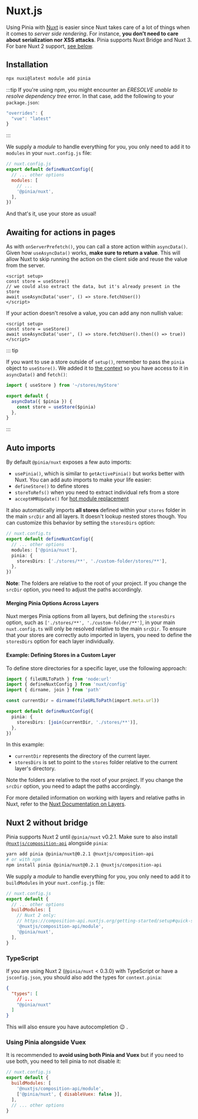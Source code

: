 # Nuxt.js

<MasteringPiniaLink
  href="https://masteringpinia.com/lessons/ssr-friendly-state"
  title="Learn about SSR best practices"
/>

Using Pinia with [Nuxt](https://nuxt.com/) is easier since Nuxt takes care of a lot of things when it comes to _server side rendering_. For instance, **you don't need to care about serialization nor XSS attacks**. Pinia supports Nuxt Bridge and Nuxt 3. For bare Nuxt 2 support, [see below](#nuxt-2-without-bridge).

## Installation

```bash
npx nuxi@latest module add pinia
```

:::tip
If you're using npm, you might encounter an _ERESOLVE unable to resolve dependency tree_ error. In that case, add the following to your `package.json`:

```js
"overrides": {
  "vue": "latest"
}
```

:::

We supply a _module_ to handle everything for you, you only need to add it to `modules` in your `nuxt.config.js` file:

```js
// nuxt.config.js
export default defineNuxtConfig({
  // ... other options
  modules: [
    // ...
    '@pinia/nuxt',
  ],
})
```

And that's it, use your store as usual!

## Awaiting for actions in pages

As with `onServerPrefetch()`, you can call a store action within `asyncData()`. Given how `useAsyncData()` works, **make sure to return a value**. This will allow Nuxt to skip running the action on the client side and reuse the value from the server.

```vue{3-4}
<script setup>
const store = useStore()
// we could also extract the data, but it's already present in the store
await useAsyncData('user', () => store.fetchUser())
</script>
```

If your action doesn't resolve a value, you can add any non nullish value:

```vue{3}
<script setup>
const store = useStore()
await useAsyncData('user', () => store.fetchUser().then(() => true))
</script>
```

::: tip

If you want to use a store outside of `setup()`, remember to pass the `pinia` object to `useStore()`. We added it to [the context](https://nuxtjs.org/docs/2.x/internals-glossary/context) so you have access to it in `asyncData()` and `fetch()`:

```js
import { useStore } from '~/stores/myStore'

export default {
  asyncData({ $pinia }) {
    const store = useStore($pinia)
  },
}
```

:::

## Auto imports

By default `@pinia/nuxt` exposes a few auto imports:

- `usePinia()`, which is similar to `getActivePinia()` but works better with Nuxt. You can add auto imports to make your life easier:
- `defineStore()` to define stores
- `storeToRefs()` when you need to extract individual refs from a store
- `acceptHMRUpdate()` for [hot module replacement](../cookbook/hot-module-replacement.md)

It also automatically imports **all stores** defined within your `stores` folder in the main `srcDir` and all layers. It doesn't lookup nested stores though. You can customize this behavior by setting the `storesDirs` option:

```ts
// nuxt.config.ts
export default defineNuxtConfig({
  // ... other options
  modules: ['@pinia/nuxt'],
  pinia: {
    storesDirs: ['./stores/**', './custom-folder/stores/**'],
  },
})
```

**Note**: The folders are relative to the root of your project. If you change the `srcDir` option, you need to adjust the paths accordingly.

#### Merging Pinia Options Across Layers

Nuxt merges Pinia options from all layers, but defining the `storesDirs` option, such as `['./stores/**', './custom-folder/**']`, in your main `nuxt.config.ts` will only be resolved relative to the main `srcDir`. To ensure that your stores are correctly auto imported in layers, you need to define the `storesDirs` option for each layer individually.

#### Example: Defining Stores in a Custom Layer

To define store directories for a specific layer, use the following approach:

```ts
import { fileURLToPath } from 'node:url'
import { defineNuxtConfig } from 'nuxt/config'
import { dirname, join } from 'path'

const currentDir = dirname(fileURLToPath(import.meta.url))

export default defineNuxtConfig({
  pinia: {
    storesDirs: [join(currentDir, './stores/**')],
  },
})
```

In this example:

- `currentDir` represents the directory of the current layer.
- `storesDirs` is set to point to the `stores` folder relative to the current layer's directory.

Note the folders are relative to the root of your project. If you change the `srcDir` option, you need to adapt the paths accordingly.

For more detailed information on working with layers and relative paths in Nuxt, refer to the [Nuxt Documentation on Layers](https://nuxt.com/docs/guide/going-further/layers#relative-paths-and-aliases).

## Nuxt 2 without bridge

Pinia supports Nuxt 2 until `@pinia/nuxt` v0.2.1. Make sure to also install [`@nuxtjs/composition-api`](https://composition-api.nuxtjs.org/) alongside `pinia`:

```bash
yarn add pinia @pinia/nuxt@0.2.1 @nuxtjs/composition-api
# or with npm
npm install pinia @pinia/nuxt@0.2.1 @nuxtjs/composition-api
```

We supply a _module_ to handle everything for you, you only need to add it to `buildModules` in your `nuxt.config.js` file:

```js
// nuxt.config.js
export default {
  // ... other options
  buildModules: [
    // Nuxt 2 only:
    // https://composition-api.nuxtjs.org/getting-started/setup#quick-start
    '@nuxtjs/composition-api/module',
    '@pinia/nuxt',
  ],
}
```

### TypeScript

If you are using Nuxt 2 (`@pinia/nuxt` < 0.3.0) with TypeScript or have a `jsconfig.json`, you should also add the types for `context.pinia`:

```json
{
  "types": [
    // ...
    "@pinia/nuxt"
  ]
}
```

This will also ensure you have autocompletion 😉 .

### Using Pinia alongside Vuex

It is recommended to **avoid using both Pinia and Vuex** but if you need to use both, you need to tell pinia to not disable it:

```js
// nuxt.config.js
export default {
  buildModules: [
    '@nuxtjs/composition-api/module',
    ['@pinia/nuxt', { disableVuex: false }],
  ],
  // ... other options
}
```
